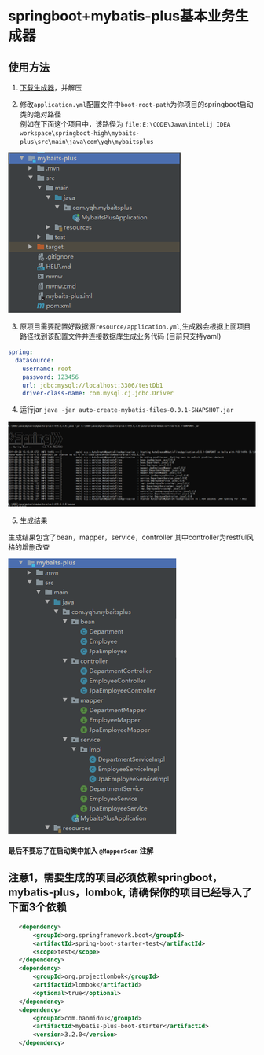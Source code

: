 # springboot+mybatis-plus基本业务生成器

## 使用方法
 
 1. [下载生成器](https://github.com/oleolema/springboot.myabtis-plus.crud/releases)，并解压
 
 2. 修改`application.yml`配置文件中`boot-root-path`为你项目的springboot启动类的绝对路径  
 例如在下面这个项目中，该路径为 `file:E:\CODE\Java\intelij IDEA workspace\springboot-high\mybaits-plus\src\main\java\com\yqh\mybaitsplus`  
 
 ![](https://raw.githubusercontent.com/oleolema/mybatis-plus-generator/img/QQ截图20190928160025.png)
 
 3. 原项目需要配置好数据源`resource/application.yml`,生成器会根据上面项目路径找到该配置文件并连接数据库生成业务代码 (目前只支持yaml)
 
```yaml
spring:
  datasource:
    username: root
    password: 123456
    url: jdbc:mysql://localhost:3306/testDb1
    driver-class-name: com.mysql.cj.jdbc.Driver
```
 4. 运行jar `java -jar auto-create-mybatis-files-0.0.1-SNAPSHOT.jar`  
 
 ![](https://raw.githubusercontent.com/oleolema/mybatis-plus-generator/img/20190928155507.png)
 
 5. 生成结果  
 
   生成结果包含了bean，mapper，service，controller  其中controller为restful风格的增删改查
 
 ![](https://raw.githubusercontent.com/oleolema/mybatis-plus-generator/img/QQ截图20190928161941.png)
 
 
#### **最后不要忘了在启动类中加入 `@MapperScan` 注解**
  
 
 
 ## 注意1，需要生成的项目必须依赖springboot，mybatis-plus，lombok, 请确保你的项目已经导入了下面3个依赖
 
 ```xml
    <dependency>
        <groupId>org.springframework.boot</groupId>
        <artifactId>spring-boot-starter-test</artifactId>
        <scope>test</scope>
    </dependency>
    <dependency>
        <groupId>org.projectlombok</groupId>
        <artifactId>lombok</artifactId>
        <optional>true</optional>
    </dependency>
    <dependency>
        <groupId>com.baomidou</groupId>
        <artifactId>mybatis-plus-boot-starter</artifactId>
        <version>3.2.0</version>
    </dependency>
```

